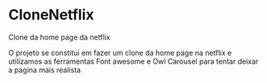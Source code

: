 # CloneNetflix
Clone da home page da netflix 

O projeto se constitui em fazer um clone da home page na netflix e utilizamos as ferramentas Font awesome e Owl Carousel para tentar deixar a pagina mais realista
